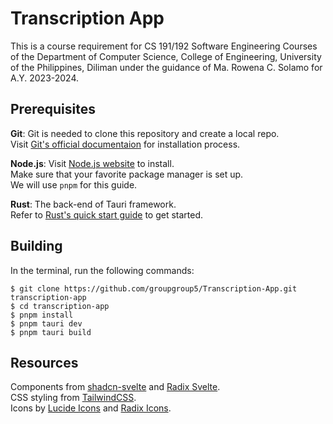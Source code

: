 # Transcription App

This is a course requirement for CS 191/192 Software Engineering Courses of the Department of Computer Science, College of Engineering, University of the Philippines, Diliman under the guidance of Ma. Rowena C. Solamo for A.Y. 2023-2024.

## Prerequisites

**Git**: Git is needed to clone this repository and create a local repo.\
Visit [Git's official documentaion](https://git-scm.com/book/en/v2/Getting-Started-Installing-Git) for installation process.

**Node.js**: Visit [Node.js website](https://nodejs.org/en/download) to install.\
Make sure that your favorite package manager is set up.\
We will use `pnpm` for this guide.

**Rust**: The back-end of Tauri framework.\
Refer to [Rust's quick start guide](https://www.rust-lang.org/learn/get-started) to get started.

## Building

In the terminal, run the following commands:

    $ git clone https://github.com/groupgroup5/Transcription-App.git transcription-app
    $ cd transcription-app
    $ pnpm install
    $ pnpm tauri dev
    $ pnpm tauri build
    
## Resources

Components from [shadcn-svelte](https://www.shadcn-svelte.com/) and [Radix Svelte](https://radix-svelte.com/).\
CSS styling from [TailwindCSS](https://tailwindcss.com/). \
Icons by [Lucide Icons](https://lucide.dev/) and [Radix Icons](https://lucide.dev/).
